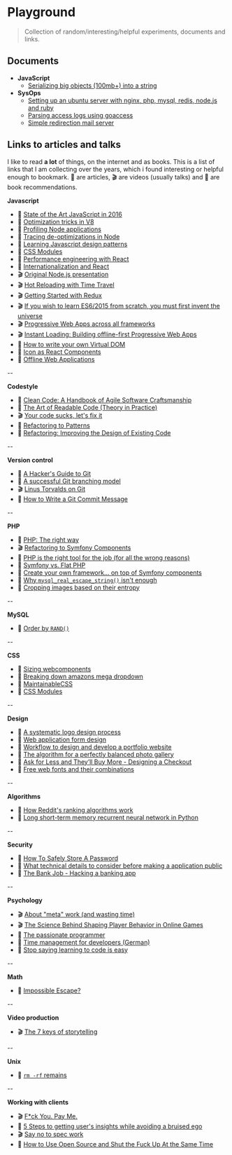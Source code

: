 # Playground

> Collection of random/interesting/helpful experiments, documents and links.

## Documents

- **JavaScript**
  - [Serializing big objects (100mb+) into a string](https://github.com/queicherius/playground/blob/master/javascript/serializing-big-objects.md)
- **SysOps**
  - [Setting up an ubuntu server with nginx, php, mysql, redis, node.js and ruby](https://github.com/queicherius/playground/blob/master/sysops/ubuntu.md)
  - [Parsing access logs using goaccess](https://github.com/queicherius/playground/blob/master/sysops/log-parsing.md)
  - [Simple redirection mail server](https://github.com/queicherius/playground/blob/master/sysops/mails.md)

## Links to articles and talks

I like to read **a lot** of things, on the internet and as books. This is a list of links that I am collecting over the years, which i found interesting or helpful enough to bookmark. :memo: are articles, :clapper: are videos (usually talks) and :book: are book recommendations.

**Javascript**

- :memo: [State of the Art JavaScript in 2016](https://medium.com/javascript-and-opinions/state-of-the-art-javascript-in-2016-ab67fc68eb0b#.67zv7q7wa)
- :memo: [Optimization tricks in V8](https://blog.ghaiklor.com/optimizations-tricks-in-v8-d284b6c8b183#.5yey0f4v9)
- :memo: [Profiling Node applications](https://blog.ghaiklor.com/profiling-nodejs-applications-1609b77afe4e#.64ywufy0n)
- :memo: [Tracing de-optimizations in Node](https://blog.ghaiklor.com/tracing-de-optimizations-in-nodejs-2ba16900fc6f#.xz8dtlmak)
- :memo: [Learning Javascript design patterns](https://addyosmani.com/resources/essentialjsdesignpatterns/book/)
- :memo: [CSS Modules](http://glenmaddern.com/articles/css-modules)
- :memo: [Performance engineering with React](http://benchling.engineering/performance-engineering-with-react/)
- :memo: [Internationalization and React](http://blog.getsentry.com/2016/01/07/react-i18n.html)
- :clapper: [Original Node.js presentation](https://www.youtube.com/watch?v=ztspvPYybIY)
- :clapper: [Hot Reloading with Time Travel](https://www.youtube.com/watch?v=xsSnOQynTHs)
- :clapper: [Getting Started with Redux](https://egghead.io/series/getting-started-with-redux)
- :clapper: [If you wish to learn ES6/2015 from scratch, you must first invent the universe](https://www.youtube.com/watch?v=DN4yLZB1vUQ)
- :clapper: [Progressive Web Apps across all frameworks](https://www.youtube.com/watch?v=srdKq0DckXQ)
- :clapper: [Instant Loading: Building offline-first Progressive Web Apps](https://www.youtube.com/watch?v=cmGr0RszHc8)
- :memo: [How to write your own Virtual DOM](https://medium.com/@deathmood/how-to-write-your-own-virtual-dom-ee74acc13060#.ozej1gs1x)
- :memo: [Icon as React Components](https://medium.com/@david.gilbertson/icons-as-react-components-de3e33cb8792#.qawng0ui1)
- :memo: [Offline Web Applications](https://www.udacity.com/course/offline-web-applications--ud899)

--

**Codestyle**

- :book: [Clean Code: A Handbook of Agile Software Craftsmanship](http://www.amazon.com/Clean-Code-Handbook-Software-Craftsmanship/dp/0132350882)
- :book: [The Art of Readable Code (Theory in Practice)](http://www.amazon.com/Art-Readable-Code-Theory-Practice/dp/0596802293)
- :clapper: [Your code sucks, let's fix it](http://www.fullybaked.co.uk/articles/your-code-sucks-lets-fix-it)
- :book: [Refactoring to Patterns](https://www.amazon.co.uk/Refactoring-Patterns-Addison-Wesley-Signature-Kerievsky/dp/0321213351/ref=sr_1_1?s=books&ie=UTF8&qid=1463412920&sr=1-1&keywords=refactoring+to+patterns)
- :book: [Refactoring: Improving the Design of Existing Code](https://www.amazon.co.uk/Refactoring-Improving-Design-Existing-Technology/dp/0201485672/ref=sr_1_1?s=books&ie=UTF8&qid=1463412948&sr=1-1&keywords=refactoring+improving+the+design+of+existing+code)

--

**Version control**

- :memo: [A Hacker's Guide to Git](http://wildlyinaccurate.com/a-hackers-guide-to-git/#introduction)
- :memo: [A successful Git branching model](http://nvie.com/posts/a-successful-git-branching-model/)
- :clapper: [Linus Torvalds on Git](https://www.youtube.com/watch?v=4XpnKHJAok8)
- :memo: [How to Write a Git Commit Message](http://chris.beams.io/posts/git-commit/)

--

**PHP**

- :memo: [PHP: The right way](http://www.phptherightway.com/)
- :clapper: [Refactoring to Symfony Components](https://www.youtube.com/watch?v=Aq5Hi6PasFg)
- :memo: [PHP is the right tool for the job (for all the wrong reasons)](http://blog.samuellevy.com/post/41-php-is-the-right-tool-for-the-job-for-all-the-wrong-reasons.html)
- :memo: [Symfony vs. Flat PHP](http://symfony.com/doc/2.0/book/from_flat_php_to_symfony2.html)
- :memo: [Create your own framework... on top of Symfony components](http://fabien.potencier.org/create-your-own-framework-on-top-of-the-symfony2-components-part-1.html)
- :memo: [Why `mysql_real_escape_string()` isn't enough](http://www.dreamincode.net/forums/blog/1735/entry-3958-why-mysql-real-escape-string-isnt-enough/)
- :memo: [Cropping images based on their entropy](https://codegeekz.com/cropping-images-entrop/)

--

**MySQL**

- :memo: [Order by `RAND()`](http://jan.kneschke.de/projects/mysql/order-by-rand/)

--

**CSS**

- :memo: [Sizing webcomponents](https://medium.com/@simurai/sizing-web-components-8f433689736f#.wq9g94xgc)
- :memo: [Breaking down amazons mega dropdown](http://bjk5.com/post/44698559168/breaking-down-amazons-mega-dropdown)
- :memo: [MaintainableCSS](http://maintainablecss.com/)
- :memo: [CSS Modules](http://glenmaddern.com/articles/css-modules)

--

**Design**

- :memo: [A systematic logo design process](http://www.adhamdannaway.com/blog/branding/a-systematic-approach-to-logo-design)
- :memo: [Web application form design](http://www.lukew.com/ff/entry.asp?1502)
- :memo: [Workflow to design and develop a portfolio website](https://www.smashingmagazine.com/2013/06/workflow-design-develop-modern-portfolio-website/)
- :memo: [The algorithm for a perfectly balanced photo gallery](https://medium.com/@jtreitz/the-algorithm-for-a-perfectly-balanced-photo-gallery-914c94a5d8af#.q0mhfagdr)
- :memo: [Ask for Less and They’ll Buy More - Designing a Checkout](https://blog.kissmetrics.com/1step-checkout-right-way/)
- :memo: [Free web fonts and their combinations](http://www.creativebloq.com/typography/free-web-fonts-1131610?page=1)

--

**Algorithms**

- :memo: [How Reddit's ranking algorithms work](https://medium.com/hacking-and-gonzo/how-reddit-ranking-algorithms-work-ef111e33d0d9#.ru9aoukau)
- :memo: [Long short-term memory recurrent neural network in Python](http://iamtrask.github.io/2015/11/15/anyone-can-code-lstm/)

--

**Security**

- :memo: [How To Safely Store A Password](https://codahale.com/how-to-safely-store-a-password/)
- :memo: [What technical details to consider before making a application public](http://programmers.stackexchange.com/questions/46716/what-technical-details-should-a-programmer-of-a-web-application-consider-before)
- :memo: [The Bank Job - Hacking a banking app](https://boris.in/blog/2016/the-bank-job/)

--

**Psychology**

- :clapper: [About "meta" work (and wasting time)](https://www.youtube.com/watch?v=dIjKJjzRX_E)
- :clapper: [The Science Behind Shaping Player Behavior in Online Games](http://gdcvault.com/play/1017940/The-Science-Behind-Shaping-Player)
- :book: [The passionate programmer](https://www.amazon.co.uk/Passionate-Programmer-Remarkable-Development-Pragmatic/dp/1934356344)
- :book: [Time management for developers (German)](http://www.amazon.de/Zeitmanagement-f%C3%BCr-Webentwickler-Thomas-Steglich/dp/3897218828)
- :memo: [Stop saying learning to code is easy](http://www.hanselman.com/blog/StopSayingLearningToCodeIsEasy.aspx)

--

**Math**

- :memo: [Impossible Escape?](http://datagenetics.com/blog/december12014/index.html)

--

**Video production**

- :clapper: [The 7 keys of storytelling](https://www.youtube.com/watch?v=hVcg9L6FLPA&feature=related)

--

**Unix**

- :memo: [`rm -rf` remains](http://lambdaops.com/rm-rf-remains/)

--

**Working with clients**

- :clapper: [F*ck You. Pay Me.](https://vimeo.com/22053820)
- :memo: [5 Steps to getting user's insights while avoiding a bruised ego](http://blog.smartbear.com/development/a-developer-and-a-user-walk-into-a-bar-5-steps-to-getting-users-insights-while-avoiding-a-bruised-ego/)
- :clapper: [Say no to spec work](https://www.youtube.com/watch?v=essNmNOrQto)
- :memo: [How to Use Open Source and Shut the Fuck Up At the Same Time](https://hueniverse.com/2016/01/26/how-to-use-open-source-and-shut-the-fuck-up-at-the-same-time/)
